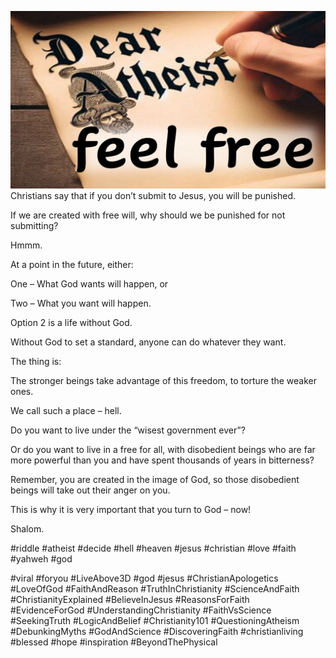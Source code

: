 ![Video cover image](./cover.jpg "cover photo")
Christians say that if you don’t submit to Jesus, you will be punished.

If we are created with free will, why should we be punished for not submitting?

Hmmm.

At a point in the future, either:

One – What God wants will happen, or

Two – What you want will happen.

Option 2 is a life without God.

Without God to set a standard, anyone can do whatever they want.

The thing is:

The stronger beings take advantage of this freedom, to torture the weaker ones.

We call such a place – hell.

Do you want to live under the “wisest government ever”?

Or do you want to live in a free for all, with disobedient beings who are far more powerful than you and have spent thousands of years in bitterness?

Remember, you are created in the image of God, so those disobedient beings will take out their anger on you.

This is why it is very important that you turn to God – now!

Shalom.

#riddle #atheist #decide #hell #heaven #jesus #christian #love #faith #yahweh #god 

#viral #foryou #LiveAbove3D #god #jesus #ChristianApologetics #LoveOfGod #FaithAndReason #TruthInChristianity #ScienceAndFaith #ChristianityExplained #BelieveInJesus #ReasonsForFaith #EvidenceForGod #UnderstandingChristianity #FaithVsScience #SeekingTruth #LogicAndBelief #Christianity101 #QuestioningAtheism #DebunkingMyths #GodAndScience #DiscoveringFaith #christianliving #blessed #hope #inspiration #BeyondThePhysical